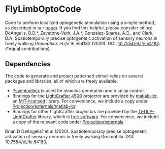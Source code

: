 # FlyLimbOptoCode

Code to perform localized optogenetic stimulation using a simple method, as described in our [paper](https://doi.org/10.7554/eLife.54183). If you find this helpful, please consider citing: DeAngelis, B.D.\*, Zavatone-Veth, J.A.\*, Gonzalez-Suarez, A.D., and Clark, D.A. Spatiotemporally precise optogenetic activation of sensory neurons in freely walking *Drosophila*. *eLife* 9: e54183 (2020). DOI: [10.7554/eLife.54183](https://doi.org/10.7554/eLife.54183). (\*equal contributions).

## Dependencies

The code to generate and project patterned stimuli relies on several packages and libraries, all of which are freely available.

- [Psychtoolbox](http://psychtoolbox.org/) is used for stimulus generation and display control. 
- Bindings for the [LightCrafter 4500](http://www.ti.com/tool/DLPLCR4500EVM) projector are provided by [matlab-lcr](https://github.com/Stage-VSS/matlab-lcr), an [MIT-licensed](https://opensource.org/licenses/MIT) library. For convenience, we include a copy under [Projection/externals/matlab-lcr](https://github.com/ClarkLabCode/FlyLimbOptoCode/tree/master/Projection/externals/matlab-lcr).
- Bindings for other LightCrafter projectors are provided by the [TI-DLP-LightCrafter](https://github.com/fglichttechnik/TI-DLP-LightCrafter) library, which is [free software](https://github.com/fglichttechnik/TI-DLP-LightCrafter/blob/master/README.txt). For convenience, we include a copy of the relevant code under [Projection/externals](https://github.com/ClarkLabCode/FlyLimbOptoCode/tree/master/Projection/externals).


Brian D DeAngelis1 et al (2020). Spatiotemporally precise optogenetic activation of sensory neurons in freely walking Drosophila. DOI: 10.7554/eLife.54183.
